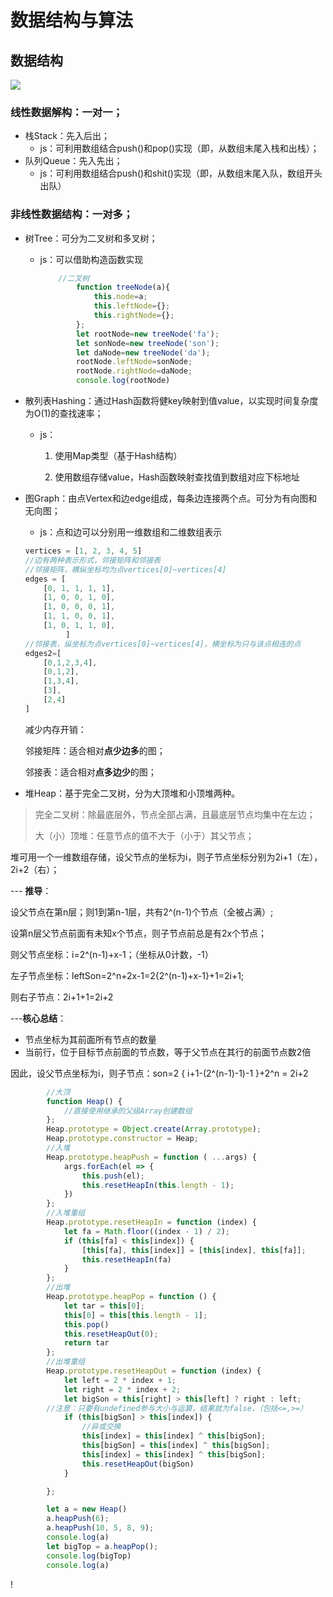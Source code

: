 # 数据结构与算法

## 数据结构

![](https://pic.leetcode-cn.com/1599638810-SZDwfK-Picture1.png)

### 线性数据解构：一对一；

- 栈Stack：先入后出；
  - js：可利用数组结合push()和pop()实现（即，从数组末尾入栈和出栈）；
- 队列Queue：先入先出；
  - js：可利用数组结合push()和shit()实现（即，从数组末尾入队，数组开头出队）



### 非线性数据结构：一对多；

- 树Tree：可分为二叉树和多叉树；

  - js：可以借助构造函数实现

    ```javascript
    	//二叉树
    		function treeNode(a){
                this.node=a;
                this.leftNode={};
                this.rightNode={};
            };
            let rootNode=new treeNode('fa');
            let sonNode=new treeNode('son');
            let daNode=new treeNode('da');
            rootNode.leftNode=sonNode;
            rootNode.rightNode=daNode;
            console.log(rootNode)
    ```

  

- 散列表Hashing：通过Hash函数将健key映射到值value，以实现时间复杂度为O(1)的查找速率；

  - js：
    1. 使用Map类型（基于Hash结构）
    
    2. 使用数组存储value，Hash函数映射查找值到数组对应下标地址 
    
       

- 图Graph：由点Vertex和边edge组成，每条边连接两个点。可分为有向图和无向图；

  - js：点和边可以分别用一维数组和二维数组表示

  ```javascript
  vertices = [1, 2, 3, 4, 5]
  //边有两种表示形式，邻接矩阵和邻接表
  //邻接矩阵，横纵坐标均为点vertices[0]~vertices[4]
  edges = [
      [0, 1, 1, 1, 1],
      [1, 0, 0, 1, 0],
      [1, 0, 0, 0, 1],
      [1, 1, 0, 0, 1],
      [1, 0, 1, 1, 0],
           ]
  //邻接表，纵坐标为点vertices[0]~vertices[4]，横坐标为只与该点相连的点
  edges2=[
      [0,1,2,3,4],
      [0,1,2],
      [1,3,4],
      [3],
      [2,4]
  ]
  ```

  减少内存开销：

  邻接矩阵：适合相对**点少边多**的图；

  邻接表：适合相对**点多边少**的图；




- 堆Heap：基于完全二叉树，分为大顶堆和小顶堆两种。

> 完全二叉树：除最底层外，节点全部占满，且最底层节点均集中在左边；
>
> 大（小）顶堆：任意节点的值不大于（小于）其父节点；

​		堆可用一个一维数组存储，设父节点的坐标为i，则子节点坐标分别为2i+1（左），2i+2（右）；

--- **推导**：

设父节点在第n层；则1到第n-1层，共有2^(n-1)个节点（全被占满）;

设第n层父节点前面有未知x个节点，则子节点前总是有2x个节点；

则父节点坐标：i=2^(n-1)+x-1；（坐标从0计数，-1）

左子节点坐标：leftSon=2^n+2x-1=2{2^(n-1)+x-1}+1=2i+1;

则右子节点：2i+1+1=2i+2

---**核心总结**：

- 节点坐标为其前面所有节点的数量
- 当前行，位于目标节点前面的节点数，等于父节点在其行的前面节点数2倍

因此，设父节点坐标为i，则子节点：son=2 { i+1-(2^(n-1)-1)-1 }+2^n = 2i+2

```javascript
        //大顶
        function Heap() {
            //直接使用继承的父级Array创建数组
        };
        Heap.prototype = Object.create(Array.prototype);
        Heap.prototype.constructor = Heap;
        //入堆
        Heap.prototype.heapPush = function ( ...args) {
            args.forEach(el => {
                this.push(el);
                this.resetHeapIn(this.length - 1);
            })
        };
        //入堆重组
        Heap.prototype.resetHeapIn = function (index) {
            let fa = Math.floor((index - 1) / 2);
            if (this[fa] < this[index]) {
                [this[fa], this[index]] = [this[index], this[fa]];
                this.resetHeapIn(fa)
            }
        };
        //出堆
        Heap.prototype.heapPop = function () {
            let tar = this[0];
            this[0] = this[this.length - 1];
            this.pop()
            this.resetHeapOut(0);
            return tar
        };
        //出堆重组
        Heap.prototype.resetHeapOut = function (index) {
            let left = 2 * index + 1;
            let right = 2 * index + 2;
            let bigSon = this[right] > this[left] ? right : left;
        //注意：只要有undefined参与大小与运算，结果就为false，（包括<=,>=）
            if (this[bigSon] > this[index]) {
                //异或交换
                this[index] = this[index] ^ this[bigSon];
                this[bigSon] = this[index] ^ this[bigSon];
                this[index] = this[index] ^ this[bigSon];
                this.resetHeapOut(bigSon)
            }

        };

        let a = new Heap()
        a.heapPush(6);
        a.heapPush(10, 5, 8, 9);
        console.log(a)
        let bigTop = a.heapPop();
        console.log(bigTop)
        console.log(a)

```

!



